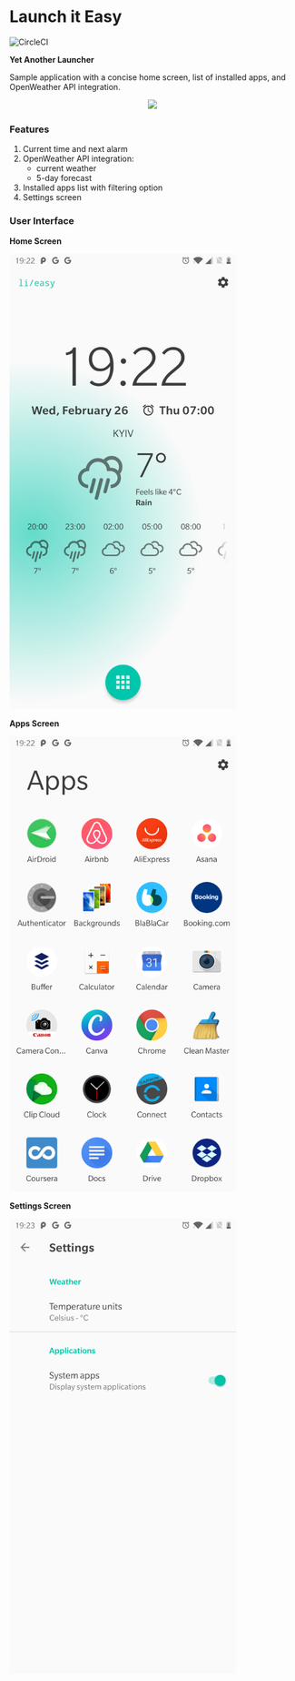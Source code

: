 # Launch it Easy

![CircleCI](https://circleci.com/gh/asherepenko/launchiteasy.svg?style=svg&circle-token=9d39fddaddad3536601814fbed8a2ffbcce72ece)

**Yet Another Launcher**

Sample application with a concise home screen, list of installed apps, and OpenWeather API integration.

<p align="center">
    <img src="https://github.com/steverichey/google-play-badge-svg/blob/master/img/en_get.svg" width="250px" />
</p>

### Features

1. Current time and next alarm
2. OpenWeather API integration:
    - current weather
    - 5-day forecast
3. Installed apps list with filtering option
4. Settings screen

### User Interface

**Home Screen**

<img src="images/home.png" width="400px" />

**Apps Screen**

<img src="images/apps.png" width="400px" />

**Settings Screen**

<img src="images/settings.png" width="400px" />
